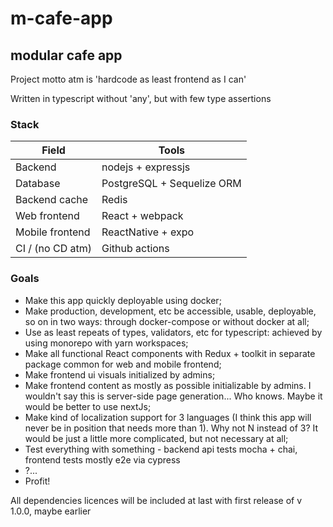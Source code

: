 # m-cafe-app

## modular cafe app

Project motto atm is 'hardcode as least frontend as I can'

Written in typescript without 'any', but with few type assertions

### Stack
| Field | Tools |
| --- | --- |
| Backend | nodejs + expressjs |
| Database | PostgreSQL + Sequelize ORM |
| Backend cache | Redis |
| Web frontend | React + webpack |
| Mobile frontend | ReactNative + expo |
| CI / (no CD atm) | Github actions |

### Goals
- Make this app quickly deployable using docker;
- Make production, development, etc be accessible, usable, deployable, so on in two ways: through docker-compose or without docker at all;
- Use as least repeats of types, validators, etc for typescript: achieved by using monorepo with yarn workspaces;
- Make all functional React components with Redux + toolkit in separate package common for web and mobile frontend;
- Make frontend ui visuals initialized by admins;
- Make frontend content as mostly as possible initializable by admins. I wouldn't say this is server-side page generation... Who knows. Maybe it would be better to use nextJs;
- Make kind of localization support for 3 languages (I think this app will never be in position that needs more than 1). Why not N instead of 3? It would be just a little more complicated, but not necessary at all;
- Test everything with something - backend api tests mocha + chai, frontend tests mostly e2e via cypress
- ?...
- Profit!


All dependencies licences will be included at last with first release of v 1.0.0, maybe earlier